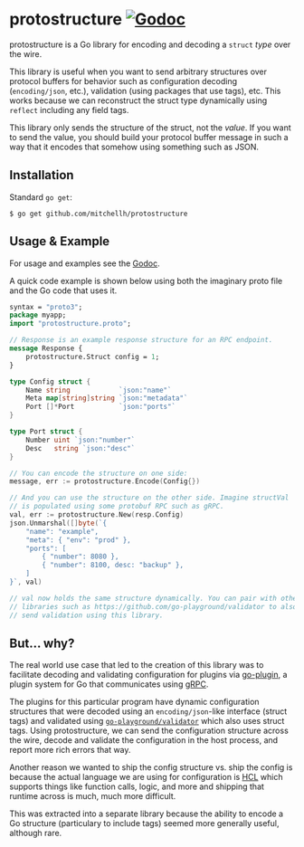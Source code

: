 # protostructure [![Godoc](https://godoc.org/github.com/mitchellh/protostructure?status.svg)](https://godoc.org/github.com/mitchellh/protostructure)

protostructure is a Go library for encoding and decoding a `struct`
_type_ over the wire.

This library is useful when you want to send arbitrary structures
over protocol buffers for behavior such as configuration decoding
(`encoding/json`, etc.), validation (using packages that use tags), etc.
This works because we can reconstruct the struct type dynamically using
`reflect` including any field tags.

This library only sends the structure of the struct, not the _value_.
If you want to send the value, you should build your protocol buffer
message in such a way that it encodes that somehow using something
such as JSON.

## Installation

Standard `go get`:

```
$ go get github.com/mitchellh/protostructure
```

## Usage & Example

For usage and examples see the [Godoc](http://godoc.org/github.com/mitchellh/protostructure).

A quick code example is shown below using both the imaginary proto file
and the Go code that uses it.

```proto
syntax = "proto3";
package myapp;
import "protostructure.proto";

// Response is an example response structure for an RPC endpoint.
message Response {
	protostructure.Struct config = 1;
}
```

```go
type Config struct {
	Name string            `json:"name"`
	Meta map[string]string `json:"metadata"`
	Port []*Port           `json:"ports"`
}

type Port struct {
	Number uint `json:"number"`
	Desc   string `json:"desc"`
}

// You can encode the structure on one side:
message, err := protostructure.Encode(Config{})

// And you can use the structure on the other side. Imagine structVal
// is populated using some protobuf RPC such as gRPC.
val, err := protostructure.New(resp.Config)
json.Unmarshal([]byte(`{
	"name": "example",
	"meta": { "env": "prod" },
	"ports": [
		{ "number": 8080 },
		{ "number": 8100, desc: "backup" },
	]
}`, val)

// val now holds the same structure dynamically. You can pair with other
// libraries such as https://github.com/go-playground/validator to also
// send validation using this library.
```

## But... why?

The real world use case that led to the creation of this library was
to facilitate decoding and validating configuration for plugins via
[go-plugin](https://github.com/hashicorp/go-plugin), a plugin system for
Go that communicates using [gRPC](https://grpc.io).

The plugins for this particular program have dynamic configuration structures
that were decoded using an `encoding/json`-like interface (struct tags) and
validated using [`go-playground/validator`](https://github.com/go-playground/validator)
which also uses struct tags. Using protostructure, we can send the configuration
structure across the wire, decode and validate the configuration in the host process,
and report more rich errors that way.

Another reason we wanted to ship the config structure vs. ship the
config is because the actual language we are using for configuration
is [HCL](https://github.com/hashicorp/hcl) which supports things like
function calls, logic, and more and shipping that runtime across is
much, much more difficult.

This was extracted into a separate library because the ability to
encode a Go structure (particulary to include tags) seemed more generally
useful, although rare.
